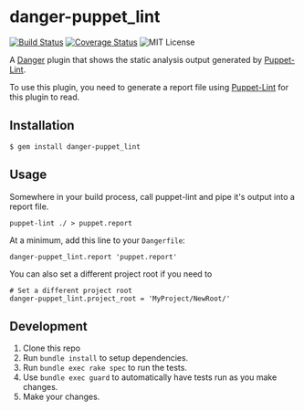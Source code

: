 # danger-puppet_lint

[![Build Status](https://travis-ci.org/IntrepidPursuits/danger-puppet_lint.svg?branch=master)](https://travis-ci.org/IntrepidPursuits/danger-puppet_lint)
[![Coverage Status](https://coveralls.io/repos/github/IntrepidPursuits/danger-puppet_lint/badge.svg?branch=master)](https://coveralls.io/github/IntrepidPursuits/danger-puppet_lint?branch=master)
![MIT License](https://img.shields.io/badge/license-MIT-blue.svg)

A [Danger](http://danger.systems/) plugin that shows the static analysis output generated by [Puppet-Lint](https://puppet-lint.com).

To use this plugin, you need to generate a report file using [Puppet-Lint](https://puppet-lint.com) for this plugin to read.


## Installation

    $ gem install danger-puppet_lint

## Usage

Somewhere in your build process, call puppet-lint and pipe it's output into a report file.

    puppet-lint ./ > puppet.report

At a minimum, add this line to your `Dangerfile`:

    danger-puppet_lint.report 'puppet.report'

You can also set a different project root if you need to

    # Set a different project root
    danger-puppet_lint.project_root = 'MyProject/NewRoot/'

## Development

1. Clone this repo
2. Run `bundle install` to setup dependencies.
3. Run `bundle exec rake spec` to run the tests.
4. Use `bundle exec guard` to automatically have tests run as you make changes.
5. Make your changes.
